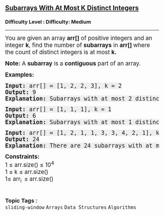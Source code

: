 <h2><a href="https://www.geeksforgeeks.org/problems/subarrays-with-at-most-k-distinct-integers/1?page=1&difficulty=Medium&status=unsolved&sortBy=accuracy">Subarrays With At Most K Distinct Integers</a></h2><h3>Difficulty Level : Difficulty: Medium</h3><hr><div class="problems_problem_content__Xm_eO"><p><span style="font-size: 14pt;">You are given an array&nbsp;<strong>arr[]</strong>&nbsp;of positive integers and an integer&nbsp;<strong>k</strong>, find the number of&nbsp;<strong>subarrays</strong>&nbsp;in&nbsp;<strong>arr[]&nbsp;</strong>where the count of distinct integers is at most <strong>k.</strong></span></p>
<p><span style="font-size: 14pt;"><strong>Note:</strong>&nbsp;A&nbsp;<strong>subarray</strong>&nbsp;is a&nbsp;<strong>contiguous</strong>&nbsp;part of an array.</span></p>
<p><span style="font-size: 14pt;"><strong>Examples:</strong></span></p>
<pre><span style="font-size: 14pt;"><strong style="background-color: #eeeeee;">Input: </strong><span style="background-color: #eeeeee;">arr[] = [1, 2, 2, 3], k = 2</span><br style="background-color: #eeeeee;"><strong style="background-color: #eeeeee;">Output:</strong><span style="background-color: #eeeeee;"> 9</span><br style="background-color: #eeeeee;"><strong style="background-color: #eeeeee;">Explanation:</strong><span style="background-color: #eeeeee;"> Subarrays with at most 2 distinct elements are: [1], [2], [2], [3], [1, 2], [2, 2], [2, 3], [1, 2, 2] and [2, 2, 3].</span></span></pre>
<pre><span style="font-size: 14pt;"><strong style="background-color: #eeeeee;">Input: </strong><span style="background-color: #eeeeee;">arr[] = [1, 1, 1], k = 1</span></span><br style="font-size: 18px; background-color: #eeeeee;"><span style="font-size: 14pt;"><strong style="background-color: #eeeeee;">Output: </strong><span style="background-color: #eeeeee;">6<br><strong>Explanation:</strong> Subarrays with at most 1 distinct element are: [1], [1], [1], [1, 1], [1, 1] and [1, 1, 1].</span></span></pre>
<pre><span style="font-size: 14pt;"><strong style="background-color: #eeeeee;">Input: </strong><span style="background-color: #eeeeee;">arr[] = [1, 2, 1, 1, 3, 3, 4, 2, 1], k = 2</span></span><br style="font-size: 18px; background-color: #eeeeee;"><span style="font-size: 14pt;"><strong style="background-color: #eeeeee;">Output: </strong><span style="background-color: #eeeeee;">24<br><strong>Explanation:</strong> There are 24 subarrays with at most 2 distinct elements.</span></span></pre>
<p><span style="font-size: 14pt;"><strong>Constraints:</strong><br>1 ≤ arr.size() ≤ 10<sup>4</sup><br>1 ≤ k ≤ arr.size()<br>1≤ arr<sub>i&nbsp;&nbsp;</sub>≤ arr.size()</span></p></div><br><p><span style=font-size:18px><strong>Topic Tags : </strong><br><code>sliding-window</code>&nbsp;<code>Arrays</code>&nbsp;<code>Data Structures</code>&nbsp;<code>Algorithms</code>&nbsp;